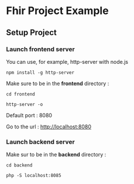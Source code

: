 # Fhir Project Example

## Setup Project

### Launch frontend server

You can use, for example, http-server with node.js

`npm install -g http-server`

Make sure to be in the **frontend** directory :

`cd frontend`

`http-server -o`

Default port : 8080

Go to the url : [http://localhost:8080](http://localhost:8080)

### Launch backend server

Make sur to be in the **backend** directory :

`cd backend`

`php -S localhost:8085`

